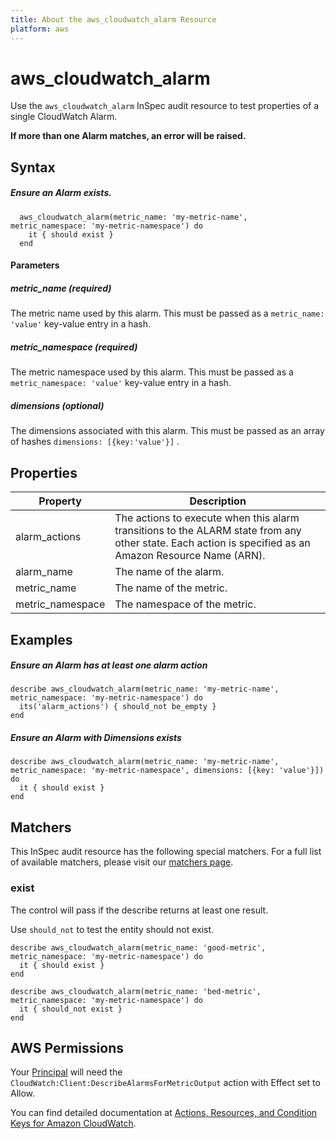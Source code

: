 ```yaml
---
title: About the aws_cloudwatch_alarm Resource
platform: aws
---
```


# aws\_cloudwatch\_alarm

Use the `aws_cloudwatch_alarm` InSpec audit resource to test properties of a single CloudWatch Alarm.

**If more than one Alarm matches, an error will be raised.**

## Syntax

##### Ensure an Alarm exists.
      aws_cloudwatch_alarm(metric_name: 'my-metric-name', metric_namespace: 'my-metric-namespace') do
        it { should exist }
      end
      
#### Parameters
##### metric\_name _(required)_

The metric name used by this alarm. This must be passed as a `metric_name: 'value'` key-value entry in a hash.

##### metric\_namespace _(required)_

The metric namespace used by this alarm. This must be passed as a `metric_namespace: 'value'` key-value entry in a hash.

##### dimensions _(optional)_

The dimensions associated with this alarm. This must be passed as an array of hashes `dimensions: [{key:'value'}]` .

## Properties

|Property         | Description|
| ---             | --- |
|alarm\_actions    | The actions to execute when this alarm transitions to the ALARM state from any other state. Each action is specified as an Amazon Resource Name (ARN).  |
|alarm\_name       | The name of the alarm. |
|metric\_name      | The name of the metric. |
|metric\_namespace | The namespace of the metric. |

## Examples

##### Ensure an Alarm has at least one alarm action
    describe aws_cloudwatch_alarm(metric_name: 'my-metric-name', metric_namespace: 'my-metric-namespace') do
      its('alarm_actions') { should_not be_empty }
    end
    
##### Ensure an Alarm with Dimensions exists
    describe aws_cloudwatch_alarm(metric_name: 'my-metric-name', metric_namespace: 'my-metric-namespace', dimensions: [{key: 'value'}]) do
      it { should exist }
    end

## Matchers

This InSpec audit resource has the following special matchers. For a full list of available matchers, please visit our [matchers page](https://www.inspec.io/docs/reference/matchers/).

### exist

The control will pass if the describe returns at least one result.

Use `should_not` to test the entity should not exist.

    describe aws_cloudwatch_alarm(metric_name: 'good-metric', metric_namespace: 'my-metric-namespace') do
      it { should exist }
    end

    describe aws_cloudwatch_alarm(metric_name: 'bed-metric', metric_namespace: 'my-metric-namespace') do
      it { should_not exist }
    end
    
## AWS Permissions

Your [Principal](https://docs.aws.amazon.com/IAM/latest/UserGuide/intro-structure.html#intro-structure-principal) will need the `CloudWatch:Client:DescribeAlarmsForMetricOutput` action with Effect set to Allow.

You can find detailed documentation at [Actions, Resources, and Condition Keys for Amazon CloudWatch](https://docs.aws.amazon.com/IAM/latest/UserGuide/list_amazoncloudwatch.html).
